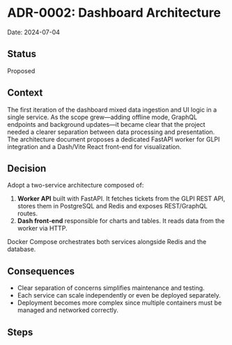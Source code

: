 # ADR-0002: Dashboard Architecture

Date: 2024-07-04

## Status

Proposed

## Context

The first iteration of the dashboard mixed data ingestion and UI logic in a
single service.  As the scope grew—adding offline mode, GraphQL endpoints and
background updates—it became clear that the project needed a clearer separation
between data processing and presentation.  The architecture document proposes a
dedicated FastAPI worker for GLPI integration and a Dash/Vite React front-end for
visualization.

## Decision

Adopt a two-service architecture composed of:

1. **Worker API** built with FastAPI.  It fetches tickets from the GLPI REST API,
   stores them in PostgreSQL and Redis and exposes REST/GraphQL routes.
2. **Dash front‑end** responsible for charts and tables.  It reads data from the
   worker via HTTP.

Docker Compose orchestrates both services alongside Redis and the database.

## Consequences

* Clear separation of concerns simplifies maintenance and testing.
* Each service can scale independently or even be deployed separately.
* Deployment becomes more complex since multiple containers must be managed and
  networked correctly.

## Steps
